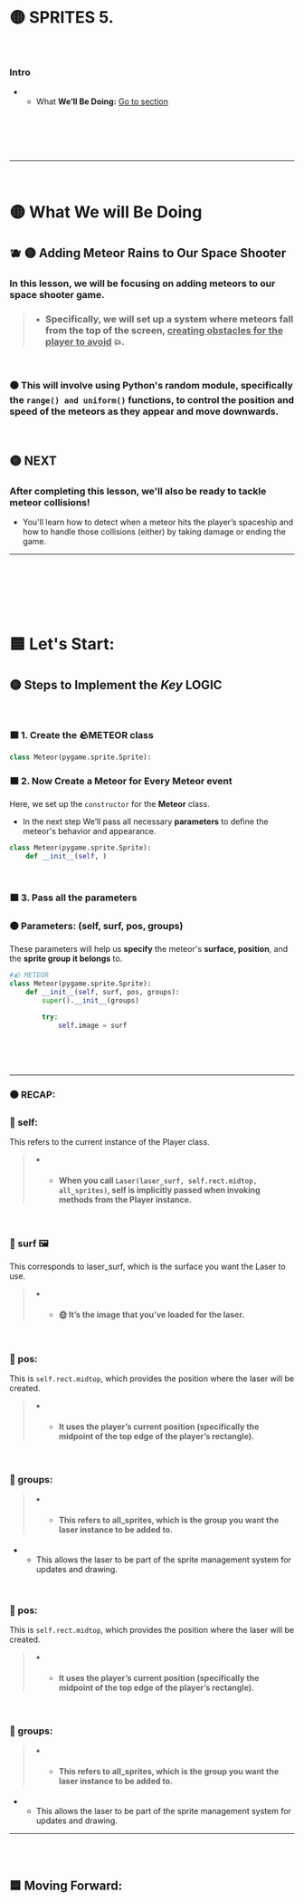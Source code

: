 
# 🟡 SPRITES 5.

<br>

### Intro


- - What **We’ll Be Doing:** [Go to section](#What_We_will_Be_Doing_)



<!--


#### 🟨 create the meteor class

- - create the meteor class [Go to section](#create_class_)


- - -  #### 🟨 create the event

- - - - create the event to make the meteor appear [Go to section](#event_meteor_1_)

<br>


 -->


<br>
<br>
<br>
<br>

---

<br>


# 🟡 What We will Be Doing

<a name="What_We_will_Be_Doing_"></a>


## 🫐 🟡 Adding Meteor Rains to Our Space Shooter

### In this lesson, we will be focusing on adding meteors to our space shooter game.

> -  ### Specifically, we will set up a system where meteors fall from the top of the screen, <u>creating obstacles for the player to avoid</u> 💥.

<br>

### 🟤 This will involve using Python's random module, specifically the `range() and uniform()` functions, to control the position and speed of the meteors as they appear and move downwards.

<br>

## 🟡 NEXT

###  After completing this lesson, we'll also be ready to tackle meteor collisions!

- You'll learn how to detect when a meteor hits the player’s spaceship and how to handle those collisions (either) by taking damage or ending the game.

---

<br>
<br>
<br>
<br>
<br>



# 🟦 Let's Start:


## 🟡 Steps to Implement the *Key* LOGIC


<a name="create_class_"></a>


<br>

### 🟧 1. Create the 🪨METEOR  class

```python
class Meteor(pygame.sprite.Sprite):
```

### 🟧 2.  Now Create a Meteor for Every Meteor event

Here, we set up the `constructor` for the **Meteor** class.

- In the next step We’ll pass all necessary **parameters** to define the meteor's behavior and appearance.

```python
class Meteor(pygame.sprite.Sprite):
    def __init__(self, )
```


<br>

### 🟧 3. Pass all the parameters



### 🟤 Parameters: (self, surf, pos, groups)


These parameters will help us **specify** the meteor's **surface, position**, and the **sprite group it belongs** to.

```python
#🪨 METEOR
class Meteor(pygame.sprite.Sprite):
    def __init__(self, surf, pos, groups):
        super().__init__(groups)

        try:
            self.image = surf
```
<br>
<br>

<br>

---

### ⚫ RECAP:

### 🍭 self:

This refers to the current instance of the Player class.

> - - ####  When you call `Laser(laser_surf, self.rect.midtop, all_sprites)`, self is implicitly passed when invoking methods from the Player instance.

<br>


### 🍭 surf 🖼️

This corresponds to laser_surf, which is the surface you want the Laser to use.

> - - #### 🌞 It’s the image that you’ve loaded for the laser.


<br>

### 🍭 pos:

This is `self.rect.midtop`, which provides the position where the laser will be created.

>  - - #### It uses the player’s current position (specifically the midpoint of the top edge of the player’s rectangle).


<br>

### 🍭 groups:

> - - #### This refers to all_sprites, which is the group you want the laser instance to be added to.

- - This allows the laser to be part of the sprite management system for updates and drawing.


<br>

### 🍭 pos:

This is `self.rect.midtop`, which provides the position where the laser will be created.

>  - - #### It uses the player’s current position (specifically the midpoint of the top edge of the player’s rectangle).


<br>

### 🍭 groups:

> - - #### This refers to all_sprites, which is the group you want the laser instance to be added to.

- - This allows the laser to be part of the sprite management system for updates and drawing.

---

<br>
<br>

## 🟦 Moving Forward:

